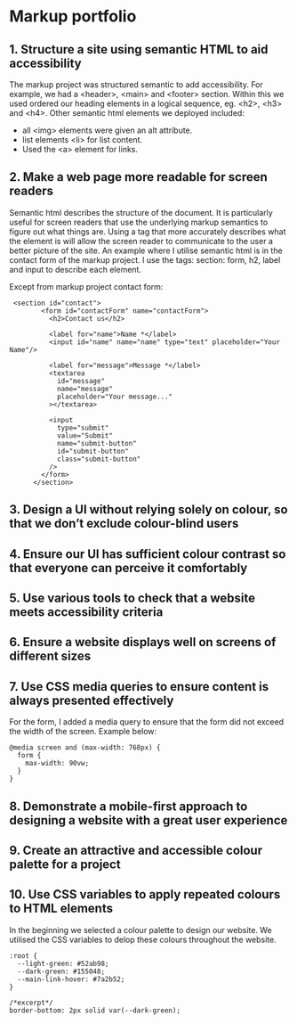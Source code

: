 # Markup portfolio

## 1. Structure a site using semantic HTML to aid accessibility
The markup project was structured semantic to add accessibility. For example, we had a \<header>, \<main> and \<footer> section. Within this we used ordered our heading elements in a logical sequence, eg. \<h2>, \<h3> and \<h4>. Other semantic html elements we deployed included: 
 
- all \<img> elements were given an alt attribute.
- list elements \<li> for list content.
- Used the \<a> element for links.
 
## 2. Make a web page more readable for screen readers

Semantic html describes the structure of the document. It is particularly useful for screen readers that use the underlying markup semantics to figure out what things are. Using a tag that more accurately describes what the element is will allow the screen reader to communicate to the user a better picture of the site. An example where I utilise semantic html is in the contact form of the markup project. I use the tags: section: form, h2, label and input to describe each element. 

Except from markup project contact form: 

```
 <section id="contact">
        <form id="contactForm" name="contactForm">
          <h2>Contact us</h2>

          <label for="name">Name *</label>
          <input id="name" name="name" type="text" placeholder="Your Name"/>

          <label for="message">Message *</label>
          <textarea
            id="message"
            name="message"
            placeholder="Your message..."
          ></textarea>
          
          <input
            type="submit"
            value="Submit"
            name="submit-button"
            id="submit-button"
            class="submit-button"
          />
        </form>
      </section>
```  

## 3. Design a UI without relying solely on colour, so that we don’t exclude colour-blind users


## 4. Ensure our UI has sufficient colour contrast so that everyone can perceive it comfortably

## 5. Use various tools to check that a website meets accessibility criteria

## 6. Ensure a website displays well on screens of different sizes

## 7. Use CSS media queries to ensure content is always presented effectively

For the form, I added a media query to ensure that the form did not exceed the width of the screen. Example below:

```
@media screen and (max-width: 768px) {
  form {
    max-width: 90vw;
  }
}
```
## 8. Demonstrate a mobile-first approach to designing a website with a great user experience

## 9. Create an attractive and accessible colour palette for a project

## 10. Use CSS variables to apply repeated colours to HTML elements

In the beginning we selected a colour palette to design our website. We utilised the CSS variables to delop these colours throughout the website.
```
:root {
  --light-green: #52ab98;
  --dark-green: #155048;
  --main-link-hover: #7a2b52;
}

/*excerpt*/
border-bottom: 2px solid var(--dark-green);
```
